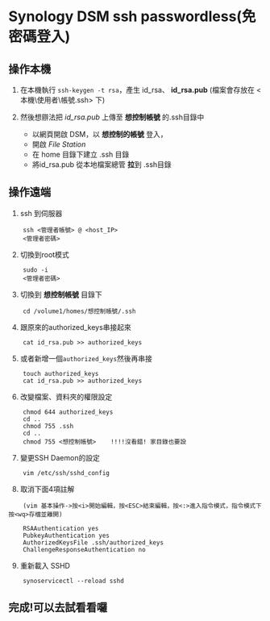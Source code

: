 # Synology DSM ssh passwordless(免密碼登入)
## 操作本機
1. 在本機執行 `ssh-keygen -t rsa`，產生 id_rsa、 **id_rsa.pub** 
(檔案會存放在 <本機\使用者\帳號\.ssh\> 下)
    
2. 然後想辧法把 *id_rsa.pub* 上傳至 **想控制帳號** 的.ssh目錄中
    - 以網頁開啟 DSM，以 **想控制的帳號** 登入，	
    - 開啟 *File Station*	
    - 在 home 目錄下建立 .ssh 目錄	
    - 將id_rsa.pub 從本地檔案總管 **拉**到 .ssh目錄
    
## 操作遠端
1. ssh 到伺服器
```
    ssh <管理者帳號> @ <host_IP>
    <管理者密碼>
```
2. 切換到root模式
```	
    sudo -i
    <管理者密碼>
```
3. 切換到 **想控制帳號** 目錄下
```
    cd /volume1/homes/想控制帳號/.ssh
```

4. 跟原來的authorized_keys串接起來	
```
    cat id_rsa.pub >> authorized_keys
```
5. 或者新增一個`authorized_keys`然後再串接
```
    touch authorized_keys
    cat id_rsa.pub >> authorized_keys
```
6. 改變檔案、資料夾的權限設定
```
    chmod 644 authorized_keys
    cd ..
    chmod 755 .ssh
    cd ..
    chmod 755 <想控制帳號>    !!!!沒看錯! 家目錄也要設
```
7. 變更SSH Daemon的設定
```
    vim /etc/ssh/sshd_config
```

8. 取消下面4項註解
```
    (vim 基本操作->按<i>開始編輯，按<ESC>結束編輯，按<:>進入指令模式，指令模式下按<wq>存檔並離開)
	
    RSAAuthentication yes
    PubkeyAuthentication yes
    AuthorizedKeysFile .ssh/authorized_keys
    ChallengeResponseAuthentication no
```
9. 重新載入 SSHD	
```
    synoservicectl --reload sshd
```
  
## 完成!可以去試看看囉

